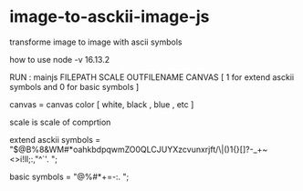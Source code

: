 # image-to-asckii-image-js
transforme image to image with ascii symbols

how to use 
node -v 16.13.2



RUN : mainjs    FILEPATH    SCALE     OUTFILENAME    CANVAS      [ 1 for extend asckii symbols and 0 for basic symbols ]


canvas = canvas color [ white, black , blue , etc ]

scale is scale of comprtion


 extend asckii symbols  = "$@B%8&WM#*oahkbdpqwmZO0QLCJUYXzcvunxrjft/\\|()1{}[]?-_+~<>i!lI;:,\"^`'. ";

 basic symbols = "@%#*+=-:. ";
